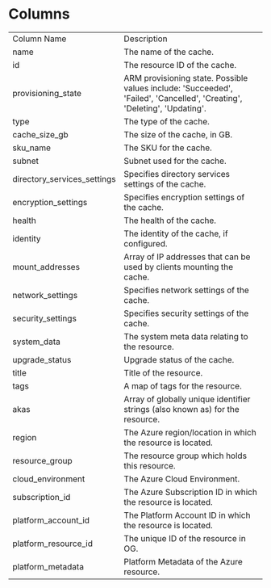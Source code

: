 # Columns  

<table>
	<tr><td>Column Name</td><td>Description</td></tr>
	<tr><td>name</td><td>The name of the cache.</td></tr>
	<tr><td>id</td><td>The resource ID of the cache.</td></tr>
	<tr><td>provisioning_state</td><td>ARM provisioning state. Possible values include: &#39;Succeeded&#39;, &#39;Failed&#39;, &#39;Cancelled&#39;, &#39;Creating&#39;, &#39;Deleting&#39;, &#39;Updating&#39;.</td></tr>
	<tr><td>type</td><td>The type of the cache.</td></tr>
	<tr><td>cache_size_gb</td><td>The size of the cache, in GB.</td></tr>
	<tr><td>sku_name</td><td>The SKU for the cache.</td></tr>
	<tr><td>subnet</td><td>Subnet used for the cache.</td></tr>
	<tr><td>directory_services_settings</td><td>Specifies directory services settings of the cache.</td></tr>
	<tr><td>encryption_settings</td><td>Specifies encryption settings of the cache.</td></tr>
	<tr><td>health</td><td>The health of the cache.</td></tr>
	<tr><td>identity</td><td>The identity of the cache, if configured.</td></tr>
	<tr><td>mount_addresses</td><td>Array of IP addresses that can be used by clients mounting the cache.</td></tr>
	<tr><td>network_settings</td><td>Specifies network settings of the cache.</td></tr>
	<tr><td>security_settings</td><td>Specifies security settings of the cache.</td></tr>
	<tr><td>system_data</td><td>The system meta data relating to the resource.</td></tr>
	<tr><td>upgrade_status</td><td>Upgrade status of the cache.</td></tr>
	<tr><td>title</td><td>Title of the resource.</td></tr>
	<tr><td>tags</td><td>A map of tags for the resource.</td></tr>
	<tr><td>akas</td><td>Array of globally unique identifier strings (also known as) for the resource.</td></tr>
	<tr><td>region</td><td>The Azure region/location in which the resource is located.</td></tr>
	<tr><td>resource_group</td><td>The resource group which holds this resource.</td></tr>
	<tr><td>cloud_environment</td><td>The Azure Cloud Environment.</td></tr>
	<tr><td>subscription_id</td><td>The Azure Subscription ID in which the resource is located.</td></tr>
	<tr><td>platform_account_id</td><td>The Platform Account ID in which the resource is located.</td></tr>
	<tr><td>platform_resource_id</td><td>The unique ID of the resource in OG.</td></tr>
	<tr><td>platform_metadata</td><td>Platform Metadata of the Azure resource.</td></tr>
</table>